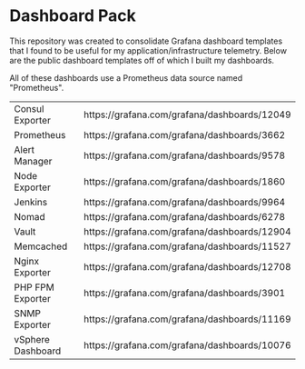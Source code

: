 # Dashboard Pack
This repository was created to consolidate Grafana dashboard templates that I found to be useful for my application/infrastructure
 telemetry. Below are the public dashboard templates off of which I built my dashboards.

All of these dashboards use a Prometheus data source named "Prometheus".

<table>
    <tr>
        <td>
            Consul Exporter
        </td> 
        <td>
            https://grafana.com/grafana/dashboards/12049
        </td>
    </tr>
    <tr>
        <td>
            Prometheus
        </td>
        <td>
            https://grafana.com/grafana/dashboards/3662
        </td>
    </tr>
    <tr>
        <td>
            Alert Manager
        </td>
        <td>
            https://grafana.com/grafana/dashboards/9578
        </td>
    </tr>
    <tr>
        <td>
            Node Exporter
        </td>
        <td>
            https://grafana.com/grafana/dashboards/1860
        </td>
    </tr>
    <tr>
        <td>
            Jenkins
        </td>
        <td>
            https://grafana.com/grafana/dashboards/9964
        </td>
    </tr>
    <tr>
        <td>
            Nomad
        </td>
        <td>
            https://grafana.com/grafana/dashboards/6278
        </td>
    </tr>
    <tr>
        <td>
            Vault
        </td>
        <td>
            https://grafana.com/grafana/dashboards/12904
        </td>
    </tr>
    <tr>
        <td>
            Memcached
        </td>
        <td>
            https://grafana.com/grafana/dashboards/11527
        </td>
    </tr>
     <tr>
        <td>
            Nginx Exporter
        </td>
        <td>
            https://grafana.com/grafana/dashboards/12708
        </td>
    </tr>
    <tr>
        <td>
            PHP FPM Exporter
        </td>
        <td>
            https://grafana.com/grafana/dashboards/3901
        </td>
    </tr>
    <tr>
        <td>
            SNMP Exporter
        </td>
        <td>
            https://grafana.com/grafana/dashboards/11169
        </td>
    </tr>
    <tr>
        <td>
            vSphere Dashboard
        </td>
        <td>
            https://grafana.com/grafana/dashboards/10076
        </td>
    </tr>
</table>

